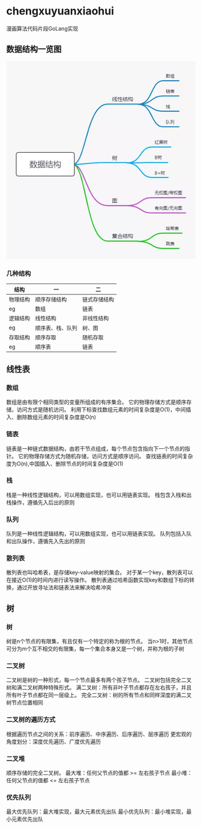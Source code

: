 # chengxuyuanxiaohui
漫画算法代码片段GoLang实现

## 数据结构一览图

![img.png](img.png)

### 几种结构
| 结构 | 一 | 二 | 
| --- | --- | --- |
| 物理结构 | 顺序存储结构 | 链式存储结构 | 
| eg | 数组 | 链表 |
| 逻辑结构 | 线性结构 | 非线性结构 |
| eg | 顺序表、栈、队列 |树、图 |
| 存取结构 | 顺序存取 | 随机存取 |
| eg | 顺序表 | 链表 |

## 线性表

### 数组
数组是由有限个相同类型的变量所组成的有序集合。
它的物理存储方式是顺序存储，访问方式是随机访问。
利用下标查找数组元素的时间复杂度是O(1)，中间插入、删除数组元素的时间复杂度是O(n)
### 链表
链表是一种链式数据结构，由若干节点组成，每个节点包含指向下一个节点的指针。
它的物理存储方式为随机存储，访问方式是顺序访问。
查找链表的时间复杂度为O(n),中国插入、删除节点的时间复杂度是O(1)
### 栈
栈是一种线性逻辑结构，可以用数组实现，也可以用链表实现。
栈包含入栈和出栈操作，遵循先入后出的原则
### 队列
队列是一种线性逻辑结构，可以用数组实现，也可以用链表实现。
队列包括入队和出队操作，遵循先入先出的原则
### 散列表
散列表也叫哈希表，是存储key-value映射的集合。
对于某一个key，散列表可以在接近O(1)的时间内进行读写操作。
散列表通过哈希函数实现key和数组下标的转换，通过开放寻址法和链表法来解决哈希冲突

## 树

### 树
树是n个节点的有限集，有且仅有一个特定的称为根的节点。
当n>1时，其他节点可分为m个互不相交的有限集，每一个集合本身又是一个树，并称为根的子树
### 二叉树
二叉树是树的一种形式，每一个节点最多有两个孩子节点。
二叉树包括完全二叉树和满二叉树两种特殊形式。
满二叉树：所有非叶子节点都存在左右孩子，并且所有叶子节点都在同一层级上。
完全二叉树：树的所有节点和同样深度的满二叉树节点位置相同
### 二叉树的遍历方式
根据遍历节点之间的关系：前序遍历、中序遍历、后序遍历、层序遍历
更宏观的角度划分：深度优先遍历、广度优先遍历
### 二叉堆
顺序存储的完全二叉树。
最大堆：任何父节点的值都 >= 左右孩子节点
最小堆：任何父节点的值都 <= 左右孩子节点
### 优先队列
最大优先队列：最大堆实现，最大元素优先出队
最小优先队列：最小堆实现，最小元素优先出队
